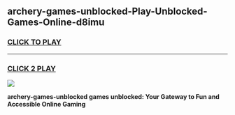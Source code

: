 
## archery-games-unblocked-Play-Unblocked-Games-Online-d8imu
<h3>
<a href="https://premium76.site?title=archery-games-unblocked&ref=25A">CLICK TO PLAY</a></h3>
<hr>

<h3>
<a href="https://premium76.site?title=archery-games-unblocked&ref=25A">CLICK 2 PLAY</a>
  
</h3>

<a href="https://premium76.site?title=archery-games-unblocked&ref=25A"><img src="https://clearcache.store/games.png"></a>


**archery-games-unblocked games unblocked: Your Gateway to Fun and Accessible Online Gaming**
